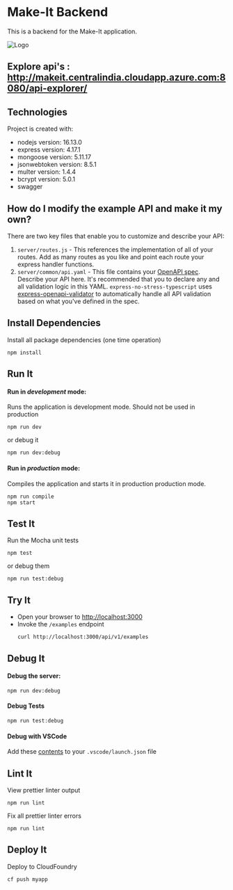 # Make-It Backend

This is a backend for the Make-It application.

 ![Logo](https://user-images.githubusercontent.com/75676675/149098056-aa590da7-3dda-4b24-b6bb-f1d04b3f0061.jpg)
 
## Explore api's : http://makeit.centralindia.cloudapp.azure.com:8080/api-explorer/
 
## Technologies

Project is created with:
* nodejs version: 16.13.0
* express version: 4.17.1
* mongoose version: 5.11.17
* jsonwebtoken version: 8.5.1
* multer version: 1.4.4
* bcrypt version: 5.0.1
* swagger



## How do I modify the example API and make it my own?

There are two key files that enable you to customize and describe your API:

1. `server/routes.js` - This references the implementation of all of your routes. Add as many routes as you like and point each route your express handler functions.
2. `server/common/api.yaml` - This file contains your [OpenAPI spec](https://swagger.io/specification/). Describe your API here. It's recommended that you to declare any and all validation logic in this YAML. `express-no-stress-typescript` uses [express-openapi-validator](https://github.com/cdimascio/express-openapi-validator) to automatically handle all API validation based on what you've defined in the spec.

## Install Dependencies

Install all package dependencies (one time operation)

```shell
npm install
```

## Run It

#### Run in _development_ mode:

Runs the application is development mode. Should not be used in production

```shell
npm run dev
```

or debug it

```shell
npm run dev:debug
```

#### Run in _production_ mode:

Compiles the application and starts it in production production mode.

```shell
npm run compile
npm start
```

## Test It

Run the Mocha unit tests

```shell
npm test
```

or debug them

```shell
npm run test:debug
```

## Try It

- Open your browser to [http://localhost:3000](http://localhost:3000)
- Invoke the `/examples` endpoint
  ```shell
  curl http://localhost:3000/api/v1/examples
  ```

## Debug It

#### Debug the server:

```
npm run dev:debug
```

#### Debug Tests

```
npm run test:debug
```

#### Debug with VSCode

Add these [contents](https://github.com/cdimascio/generator-express-no-stress/blob/next/assets/.vscode/launch.json) to your `.vscode/launch.json` file

## Lint It

View prettier linter output

```
npm run lint
```

Fix all prettier linter errors

```
npm run lint
```

## Deploy It

Deploy to CloudFoundry

```shell
cf push myapp
```
